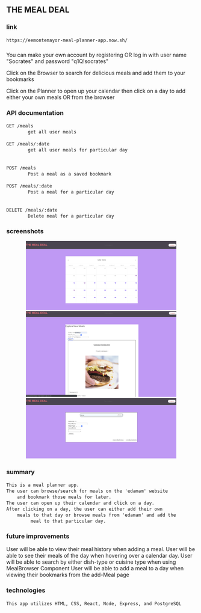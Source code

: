 ## THE MEAL DEAL

### link 
    https://eemontemayor-meal-planner-app.now.sh/


###

You can make your own account by registering OR log in with user name "Socrates" and password "q1Q!socrates"
          
Click on the Browser to search for delicious meals and add them to your bookmarks
         
Click on the Planner to open up your calendar then click on a day to add either your own meals OR from the browser
        

### API documentation
    
    GET /meals    
            get all user meals

    GET /meals/:date
            get all user meals for particular day


    POST /meals
            Post a meal as a saved bookmark

    POST /meals/:date
            Post a meal for a particular day


    DELETE /meals/:date
            Delete meal for a particular day


### screenshots
<div align='center'>
    <img src="./appPics/calendar.png" width="400px"/> 
</div>
<div align='center'>
    <img src="./appPics/browseMeals.png" width="400px"/> 
</div>
<div align='center'>
    <img src="./appPics/addMeal.png" width="400px"/> 
</div>


### summary
    This is a meal planner app.
    The user can browse/search for meals on the 'edamam' website 
        and bookmark those meals for later.
    The user can open up their calendar and click on a day.
    After clicking on a day, the user can either add their own 
        meals to that day or browse meals from 'edamam' and add the
             meal to that particular day.



### future improvements
User will be able to view their meal history when adding a meal.
User will be able to see their meals of the day when hovering over a calendar day.
User will be able to search by either dish-type or cuisine type when using MealBrowser Component
User will be able to add a meal to a day when viewing their bookmarks from the add-Meal page




### technologies
    This app utilizes HTML, CSS, React, Node, Express, and PostgreSQL
